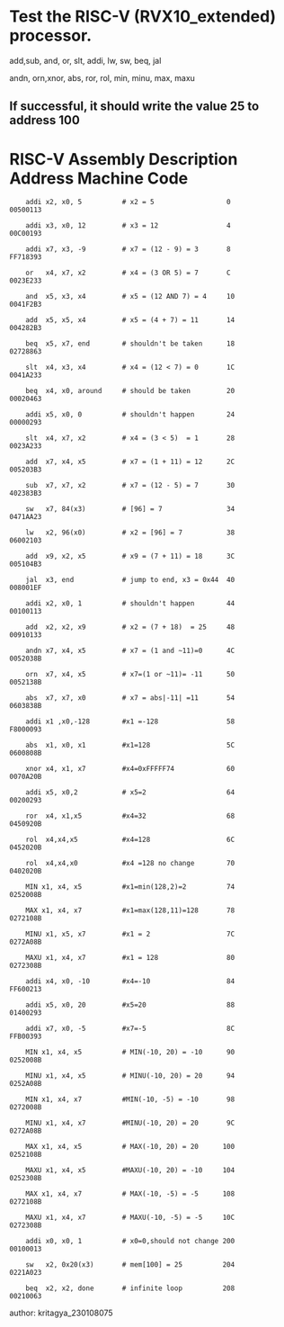 


# Test the RISC-V (RVX10_extended) processor.  

 add,sub, and, or, slt, addi, lw, sw, beq, jal
 
 andn, orn,xnor, abs, ror, rol, min, minu, max, maxu 


## If successful, it should write the value 25 to address 100

#       RISC-V Assembly         Description               Address   Machine Code

        addi x2, x0, 5          # x2 = 5                  0         00500113
																					
        addi x3, x0, 12         # x3 = 12                 4         00C00193
		
        addi x7, x3, -9         # x7 = (12 - 9) = 3       8         FF718393
		
        or   x4, x7, x2         # x4 = (3 OR 5) = 7       C         0023E233
		
        and  x5, x3, x4         # x5 = (12 AND 7) = 4     10        0041F2B3
		
        add  x5, x5, x4         # x5 = (4 + 7) = 11       14        004282B3
		
        beq  x5, x7, end        # shouldn't be taken      18        02728863
		
        slt  x4, x3, x4         # x4 = (12 < 7) = 0       1C        0041A233
		
        beq  x4, x0, around     # should be taken         20        00020463
		
        addi x5, x0, 0          # shouldn't happen        24        00000293
		
        slt  x4, x7, x2         # x4 = (3 < 5)  = 1       28        0023A233

        add  x7, x4, x5         # x7 = (1 + 11) = 12      2C        005203B3
		
        sub  x7, x7, x2         # x7 = (12 - 5) = 7       30        402383B3
		
        sw   x7, 84(x3)         # [96] = 7                34        0471AA23 
		
        lw   x2, 96(x0)         # x2 = [96] = 7           38        06002103 
		
        add  x9, x2, x5         # x9 = (7 + 11) = 18      3C        005104B3
		
        jal  x3, end            # jump to end, x3 = 0x44  40        008001EF
		
        addi x2, x0, 1          # shouldn't happen        44        00100113
		
        add  x2, x2, x9         # x2 = (7 + 18)  = 25     48        00910133
		
        andn x7, x4, x5         # x7 = (1 and ~11)=0      4C        0052038B
		
        orn  x7, x4, x5         # x7=(1 or ~11)= -11      50        0052138B
		
        abs  x7, x7, x0         # x7 = abs|-11| =11       54        0603838B 
		
        addi x1 ,x0,-128        #x1 =-128                 58        F8000093 
		
        abs  x1, x0, x1         #x1=128                   5C        0600808B
		
        xnor x4, x1, x7         #x4=0xFFFFF74             60        0070A20B
		
        addi x5, x0,2           # x5=2                    64        00200293
		
        ror  x4, x1,x5          #x4=32                    68        0450920B
		
        rol  x4,x4,x5           #x4=128                   6C        0452020B
		
        rol  x4,x4,x0           #x4 =128 no change        70        0402020B
		
        MIN x1, x4, x5          #x1=min(128,2)=2          74        0252008B
		
        MAX x1, x4, x7          #x1=max(128,11)=128       78        0272108B 
		
        MINU x1, x5, x7         #x1 = 2                   7C        0272A08B 
		
        MAXU x1, x4, x7         #x1 = 128                 80        0272308B 
		
        addi x4, x0, -10        #x4=-10                   84        FF600213
		
        addi x5, x0, 20         #x5=20                    88        01400293
		
        addi x7, x0, -5         #x7=-5                    8C        FFB00393
		
        MIN x1, x4, x5          # MIN(-10, 20) = -10      90        0252008B
		
        MINU x1, x4, x5         # MINU(-10, 20) = 20      94        0252A08B
		
        MIN x1, x4, x7          #MIN(-10, -5) = -10       98        0272008B
		
        MINU x1, x4, x7         #MINU(-10, 20) = 20       9C        0272A08B
		
        MAX x1, x4, x5          # MAX(-10, 20) = 20      100        0252108B
		
        MAXU x1, x4, x5         #MAXU(-10, 20) = -10     104        0252308B
		
        MAX x1, x4, x7          # MAX(-10, -5) = -5      108        0272108B 
		
        MAXU x1, x4, x7         # MAXU(-10, -5) = -5     10C        0272308B
		
        addi x0, x0, 1          # x0=0,should not change 200        00100013
		
        sw   x2, 0x20(x3)       # mem[100] = 25          204        0221A023
		
        beq  x2, x2, done       # infinite loop          208        00210063


author: kritagya_230108075
		
		
